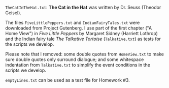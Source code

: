 `TheCatInTheHat.txt`: **The Cat in the Hat** was written by Dr. Seuss
(Theodor Geisel).

The files `FiveLittlePeppers.txt` and `IndianFairyTales.txt` were
downloaded from Project Gutenberg. I use part of the first chapter ("A
Home View") in *Five Little Peppers* by Margaret Sidney (Harriett
Lothrop) and the Indian fairy tale *The Talkative Tortoise*
(`Talkative.txt`) as tests for the scripts we develop.

Please note that I removed: some double quotes from `HomeView.txt` to
make sure double quotes only surround dialogue; and some whitespace
indentation from `Talkative.txt` to simplify the event conditions in
the scripts we develop.

`emptyLines.txt` can be used as a test file for Homework #3.
